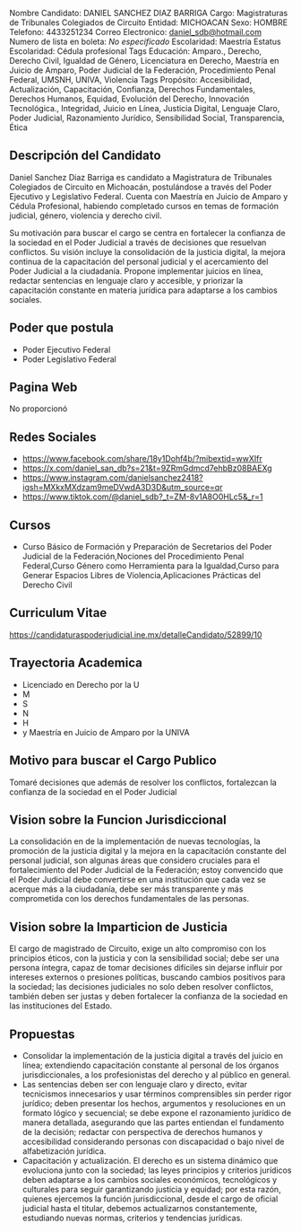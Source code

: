Nombre Candidato: DANIEL SANCHEZ DIAZ BARRIGA
Cargo: Magistraturas de Tribunales Colegiados de Circuito
Entidad: MICHOACAN
Sexo: HOMBRE
Telefono: 4433251234
Correo Electronico: daniel_sdb@hotmail.com
Numero de lista en boleta: *No especificado*
Escolaridad: Maestría
Estatus Escolaridad: Cédula profesional
Tags Educación: Amparo., Derecho, Derecho Civil, Igualdad de Género, Licenciatura en Derecho, Maestría en Juicio de Amparo, Poder Judicial de la Federación, Procedimiento Penal Federal, UMSNH, UNIVA, Violencia
Tags Propósito: Accesibilidad, Actualización, Capacitación, Confianza, Derechos Fundamentales, Derechos Humanos, Equidad, Evolución del Derecho, Innovación Tecnológica., Integridad, Juicio en Línea, Justicia Digital, Lenguaje Claro, Poder Judicial, Razonamiento Jurídico, Sensibilidad Social, Transparencia, Ética


## Descripción del Candidato 

Daniel Sanchez Diaz Barriga es candidato a Magistratura de Tribunales Colegiados de Circuito en Michoacán, postulándose a través del Poder Ejecutivo y Legislativo Federal. Cuenta con Maestría en Juicio de Amparo y Cédula Profesional, habiendo completado cursos en temas de formación judicial, género, violencia y derecho civil. 

Su motivación para buscar el cargo se centra en fortalecer la confianza de la sociedad en el Poder Judicial a través de decisiones que resuelvan conflictos. Su visión incluye la consolidación de la justicia digital, la mejora continua de la capacitación del personal judicial y el acercamiento del Poder Judicial a la ciudadanía.  Propone implementar juicios en línea, redactar sentencias en lenguaje claro y accesible, y priorizar la capacitación constante en materia jurídica para adaptarse a los cambios sociales.


## Poder que postula

- Poder Ejecutivo Federal
- Poder Legislativo Federal


## Pagina Web

No proporcionó


## Redes Sociales

- https://www.facebook.com/share/18y1Dohf4b/?mibextid=wwXIfr
- https://x.com/daniel_san_db?s=21&t=9ZRmGdmcd7ehbBz08BAEXg
- https://www.instagram.com/danielsanchez2418?igsh=MXkxMXdzam9meDVwdA3D3D&utm_source=qr
- https://www.tiktok.com/@daniel_sdb?_t=ZM-8v1A8O0HLc5&_r=1


## Cursos

- Curso Básico de Formación y Preparación de Secretarios del Poder Judicial de la Federación,Nociones del Procedimiento Penal Federal,Curso Género como Herramienta para la Igualdad,Curso para Generar Espacios Libres de Violencia,Aplicaciones Prácticas del Derecho Civil


## Curriculum Vitae

https://candidaturaspoderjudicial.ine.mx/detalleCandidato/52899/10


## Trayectoria Academica

- Licenciado en Derecho por la U
- M
- S
- N
- H
- y Maestría en Juicio de Amparo por la UNIVA


## Motivo para buscar el Cargo Publico

Tomaré decisiones que además de resolver los conflictos, fortalezcan la confianza de la sociedad en el Poder Judicial


## Vision sobre la Funcion Jurisdiccional

La consolidación en de la implementación de nuevas tecnologías, la promoción de la justicia digital y la mejora en la capacitación constante del personal judicial, son algunas áreas que considero cruciales para el fortalecimiento del Poder Judicial de la Federación; estoy convencido que el Poder Judicial debe convertirse en una institución que cada vez se acerque más a la ciudadanía, debe ser más transparente y más comprometida con los derechos fundamentales de las personas.


## Vision sobre la Imparticion de Justicia

El cargo de magistrado de Circuito, exige un alto compromiso con los principios éticos, con la justicia y con la sensibilidad social; debe ser una persona íntegra, capaz de tomar decisiones difíciles sin dejarse influir por intereses externos o presiones políticas, buscando cambios positivos para la sociedad; las decisiones judiciales no solo deben resolver conflictos, también deben ser justas y deben fortalecer la confianza de la sociedad en las instituciones del Estado.


## Propuestas

- Consolidar la implementación de la justicia digital a través del juicio en línea; extendiendo capacitación constante al personal de los órganos jurisdiccionales, a los profesionistas del derecho y al público en general.
- Las sentencias deben ser con lenguaje claro y directo, evitar tecnicismos innecesarios y usar términos comprensibles sin perder rigor jurídico; deben presentar los hechos, argumentos y resoluciones en un formato lógico y secuencial; se debe expone el razonamiento jurídico de manera detallada, asegurando que las partes entiendan el fundamento de la decisión; redactar con perspectiva de derechos humanos y accesibilidad considerando personas con discapacidad o bajo nivel de alfabetización jurídica.
- Capacitación y actualización. El derecho es un sistema dinámico que evoluciona junto con la sociedad; las leyes principios y criterios jurídicos deben adaptarse a los cambios sociales económicos, tecnológicos y culturales para seguir garantizando justicia y equidad; por esta razón, quienes ejercemos la función jurisdiccional, desde el cargo de oficial judicial hasta el titular, debemos actualizarnos constantemente, estudiando nuevas normas, criterios y tendencias jurídicas.

